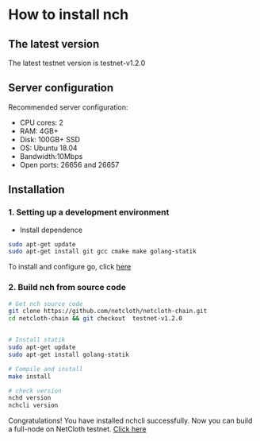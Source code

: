 # How to install nch

## The latest version

The latest  testnet version is testnet-v1.2.0

## Server configuration

Recommended server configuration:

* CPU cores: 2
* RAM: 4GB+
* Disk: 100GB+ SSD
* OS: Ubuntu 18.04
* Bandwidth:10Mbps
* Open ports: 26656 and 26657

## Installation

### 1. Setting up a development environment

* Install dependence

```bash
sudo apt-get update
sudo apt-get install git gcc cmake make golang-statik
```

To install and configure go, click [here](../software/go-install.md)

### 2. Build nch from source code

```bash 
# Get nch source code
git clone https://github.com/netcloth/netcloth-chain.git
cd netcloth-chain && git checkout  testnet-v1.2.0


# Install statik
sudo apt-get update
sudo apt-get install golang-statik

# Compile and install
make install

# check version
nchd version
nchcli version
```

Congratulations! You have installed nchcli successfully. Now you can build a full-node on NetCloth testnet. [Click here](../get-started/how-to-join-testnet.md)
